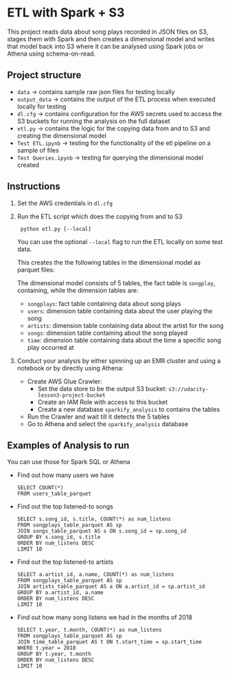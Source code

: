 # ETL with Spark + S3

This project reads data about song plays recorded in JSON files on S3, stages them with Spark and then creates a dimensional model and writes that model back into S3 where it can be analysed using Spark jobs or Athena using schema-on-read.


## Project structure
- `data` -> contains sample raw json files for testing locally
- `output_data` -> contains the output of the ETL process when executed locally for testing
- `dl.cfg` -> contains configuration for the AWS secrets used to access the S3 buckets for running the analysis on the full dataset
- `etl.py` -> contains the logic for the copying data from and to S3 and creating the dimensional model
- `Test ETL.ipynb` -> testing for the functionality of the etl pipeline on a sample of files
- `Test Queries.ipynb` -> testing for querying the dimensional model created


## Instructions

1. Set the AWS credentials in `dl.cfg`
1. Run the ETL script which does the copying from and to S3

        python etl.py [--local]
    
   You can use the optional `--local` flag to run the ETL locally on some test data.

   This creates the the following tables in the dimensional model as parquet files:

   The dimensional model consists of 5 tables, the fact table is `songplay`, containing, while the dimension tables are:
    - `songplays`: fact table containing data about song plays
    - `users`: dimension table containing data about the user playing the song
    - `artists`: dimension table containing data about the artist for the song
    - `songs`: dimension table containing about the song played
    - `time`: dimension table containing data about the time a specific song play occurred at

3. Conduct your analysis by either spinning up an EMR cluster and using a notebook or by directly using Athena:
    - Create AWS Glue Crawler: 
        - Set the data store to be the output S3 bucket: `s3://udacity-lesson3-project-bucket`
        - Create an IAM Role with access to this bucket
        - Create a new database `sparkify_analysis` to contains the tables
    - Run the Crawler and wait till it detects the 5 tables
    - Go to Athena and select the `sparkify_analysis` database


## Examples of Analysis to run

You can use those for Spark SQL or Athena

- Find out how many users we have

    ```
    SELECT COUNT(*)
    FROM users_table_parquet
    ```

- Find out the top listened-to songs

    ```
    SELECT s.song_id, s.title, COUNT(*) as num_listens
    FROM songplays_table_parquet AS sp
    JOIN songs_table_parquet AS s ON s.song_id = sp.song_id
    GROUP BY s.song_id, s.title
    ORDER BY num_listens DESC
    LIMIT 10
    ```
    
- Find out the top listened-to artists

    ```
    SELECT a.artist_id, a.name, COUNT(*) as num_listens
    FROM songplays_table_parquet AS sp 
    JOIN artists_table_parquet AS a ON a.artist_id = sp.artist_id
    GROUP BY a.artist_id, a.name
    ORDER BY num_listens DESC
    LIMIT 10
    ```
    

- Find out how many song listens we had in the months of 2018

    ```
    SELECT t.year, t.month, COUNT(*) as num_listens
    FROM songplays_table_parquet AS sp
    JOIN time_table_parquet AS t ON t.start_time = sp.start_time
    WHERE t.year = 2018
    GROUP BY t.year, t.month
    ORDER BY num_listens DESC
    LIMIT 10
    ```